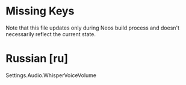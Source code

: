 # Missing Keys
Note that this file updates only during Neos build process and doesn't necessarily reflect the current state.

# Russian [ru]
Settings.Audio.WhisperVoiceVolume  

